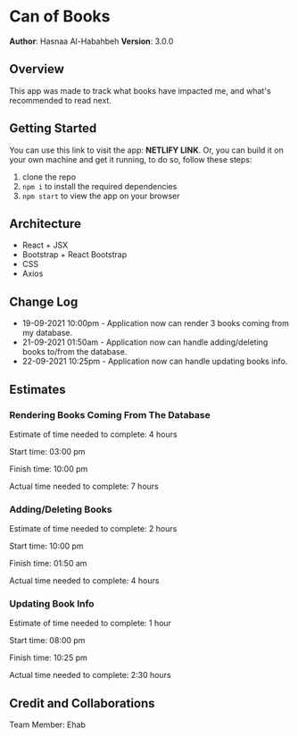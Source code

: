 # Can of Books

**Author**: Hasnaa Al-Habahbeh
**Version**: 3.0.0

## Overview

This app was made to track what books have impacted me, and what's recommended to read next.

## Getting Started

You can use this link to visit the app: **NETLIFY LINK**. Or, you can build it on your own machine and get it running, to do so, follow these steps:

1. clone the repo
2. `npm i` to install the required dependencies
3. `npm start` to view the app on your browser

## Architecture

* React + JSX
* Bootstrap + React Bootstrap
* CSS
* Axios

## Change Log

* 19-09-2021 10:00pm - Application now can render 3 books coming from my database.
* 21-09-2021 01:50am - Application now can handle adding/deleting books to/from the database.
* 22-09-2021 10:25pm - Application now can handle updating books info.

## Estimates

### Rendering Books Coming From The Database

Estimate of time needed to complete: 4 hours

Start time: 03:00 pm

Finish time: 10:00 pm

Actual time needed to complete: 7 hours

### Adding/Deleting Books

Estimate of time needed to complete: 2 hours

Start time: 10:00 pm

Finish time: 01:50 am

Actual time needed to complete: 4 hours

### Updating Book Info

Estimate of time needed to complete: 1 hour

Start time: 08:00 pm

Finish time: 10:25 pm

Actual time needed to complete: 2:30 hours

## Credit and Collaborations

Team Member: Ehab
